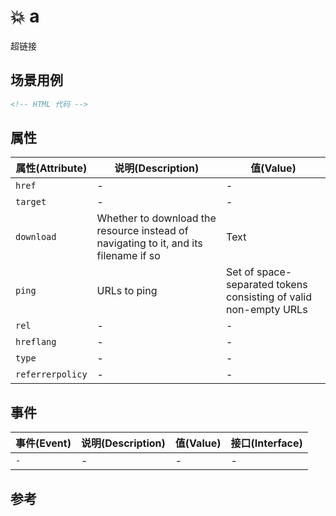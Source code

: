 # 💥 a

超链接

## 场景用例

```html
<!-- HTML 代码 -->
```

## 属性

属性(Attribute) | 说明(Description) | 值(Value)
---|---|---
`href` | - | -
`target` | - | -
`download` | Whether to download the resource instead of navigating to it, and its filename if so | Text
`ping` | URLs to ping | Set of space-separated tokens consisting of valid non-empty URLs
`rel` | - | -
`hreflang` | - | -
`type` | - | -
`referrerpolicy` | - | -

## 事件

事件(Event) | 说明(Description) | 值(Value) | 接口(Interface)
---|---|---|---
`-` | - | - | -

## 参考
